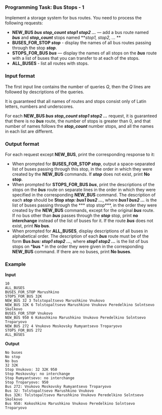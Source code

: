 ### Programming Task: Bus Stops - 1 

Implement a storage system for bus routes. You need to process the following requests:

* **NEW_BUS *bus stop_count stop1 stop2 ...*** — add a bus route named ***bus*** and ***stop_count*** stops named ***stop1, stop2, ...* **
* **BUSES_FOR_STOP *stop*** - display the names of all bus routes passing through the stop ***stop***.
* **STOPS_FOR_BUS *bus*** — display the names of all stops on the ***bus*** route with a list of buses that you can transfer to at each of the stops.
* **ALL_BUSES** - list all routes with stops.

### Input format 
The first input line contains the number of queries *Q*, then the *Q* lines are followed by descriptions of the queries.

It is guaranteed that all names of routes and stops consist only of Latin letters, numbers and underscores.

For each **NEW_BUS *bus stop_count stop1 stop2 ...*** request, it is guaranteed that there is no ***bus*** route, the number of stops is greater than 0, and that number of names follows the ***stop_count*** number stops, and all the names in each list are different.

### Output format 
For each request except **NEW_BUS**, print the corresponding response to it:

* When prompted for **BUSES_FOR_STOP *stop***, output a space-separated list of buses passing through this stop, in the order in which they were created by the **NEW_BUS** commands. If ***stop*** does not exist, print **No stop**.
* When prompted for **STOPS_FOR_BUS *bus***, print the descriptions of the stops on the ***bus*** route on separate lines in the order in which they were specified in the corresponding **NEW_BUS** command. The description of each ***stop*** should be **Stop *stop: bus1 bus2 ...***, where ***bus1 bus2 ...*** is the list of buses passing through the *** stop stop***, in the order they were created by the **NEW_BUS** commands, except for the original ***bus*** route. If no bus other than ***bus*** passes through the ***stop*** stop, print **no interchange** instead of the list of buses for it. If the route ***bus*** does not exist, print **No bus**.
* When prompted for **ALL_BUSES**, display descriptions of all buses in alphabetical order. The description of each ***bus*** route must be of the form **Bus *bus: stop1 stop2 ...***, where ***stop1 stop2 ...*** is the list of bus stops on ***bus** * in the order they were given in the corresponding **NEW_BUS** command. If there are no buses, print **No buses**.

### Example 
**Input**
```commandline
10
ALL_BUSES
BUSES_FOR_STOP Marushkino
STOPS_FOR_BUS 32K
NEW_BUS 32 3 Tolstopaltsevo Marushkino Vnukovo
NEW_BUS 32K 6 Tolstopaltsevo Marushkino Vnukovo Peredelkino Solntsevo Skolkovo
BUSES_FOR_STOP Vnukovo
NEW_BUS 950 6 Kokoshkino Marushkino Vnukovo Peredelkino Solntsevo Troparyovo
NEW_BUS 272 4 Vnukovo Moskovsky Rumyantsevo Troparyovo
STOPS_FOR_BUS 272
ALL_BUSES
```
**Output**
```commandline
No buses
No stop
No bus
32 32K
Stop Vnukovo: 32 32K 950
Stop Moskovsky: no interchange
Stop Rumyantsevo: no interchange
Stop Troparyovo: 950
Bus 272: Vnukovo Moskovsky Rumyantsevo Troparyovo
Bus 32: Tolstopaltsevo Marushkino Vnukovo
Bus 32K: Tolstopaltsevo Marushkino Vnukovo Peredelkino Solntsevo Skolkovo
Bus 950: Kokoshkino Marushkino Vnukovo Peredelkino Solntsevo Troparyovo
```